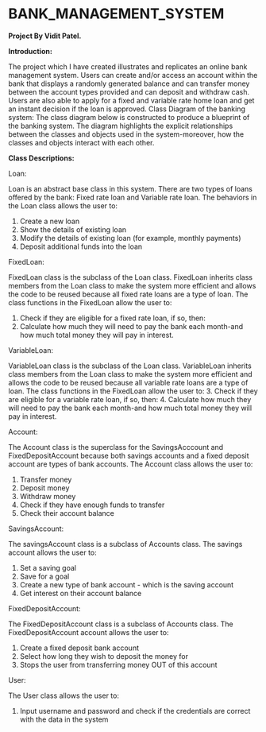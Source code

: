 # BANK_MANAGEMENT_SYSTEM

**Project By Vidit Patel.**

**Introduction:**

The project which I have created illustrates and replicates an online bank management system. Users can create and/or access an account within the bank that displays a randomly generated balance and can transfer money between the account types provided and can deposit and withdraw cash. Users are also able to apply for a fixed and variable rate home loan and get an instant decision if the loan is approved.
Class Diagram of the banking system:
The class diagram below is constructed to produce a blueprint of the banking system. The diagram highlights the explicit relationships between the classes and objects used in the system-moreover, how the classes and objects interact with each other.
    
**Class Descriptions:**

Loan:

Loan is an abstract base class in this system. There are two types of loans offered by the bank: Fixed rate loan and Variable rate loan.
The behaviors in the Loan class allows the user to:
1. Create a new loan
2. Show the details of existing loan
3. Modify the details of existing loan (for example, monthly payments)
4. Deposit additional funds into the loan


FixedLoan:

FixedLoan class is the subclass of the Loan class. FixedLoan inherits class members from the Loan class to make the system more efficient and allows the code to be reused because all fixed rate loans are a type of loan. The class functions in the FixedLoan allow the user to:
1. Check if they are eligible for a fixed rate loan, if so, then:
2. Calculate how much they will need to pay the bank each month-and how much total
money they will pay in interest.

VariableLoan:

VariableLoan class is the subclass of the Loan class. VariableLoan inherits class members from the Loan class to make the system more efficient and allows the code to be reused because all variable rate loans are a type of loan. The class functions in the FixedLoan allow the user to:
3. Check if they are eligible for a variable rate loan, if so, then:
4. Calculate how much they will need to pay the bank each month-and how much total
money they will pay in interest.

Account:

The Account class is the superclass for the SavingsAcccount and FixedDepositAccount because both savings accounts and a fixed deposit account are types of bank accounts. The Account class allows the user to:
1. Transfer money
2. Deposit money
3. Withdraw money
4. Check if they have enough funds to transfer
5. Check their account balance

SavingsAccount:

The savingsAccount class is a subclass of Accounts class. The savings account allows the user to:
1. Set a saving goal
2. Save for a goal
3. Create a new type of bank account - which is the saving account
4. Get interest on their account balance

FixedDepositAccount:

The FixedDepositAccount class is a subclass of Accounts class. The FixedDepositAccount account allows the user to:
1. Create a fixed deposit bank account
2. Select how long they wish to deposit the money for
3. Stops the user from transferring money OUT of this account

User:

The User class allows the user to:
1. Input username and password and check if the credentials are correct with the data
in the system
